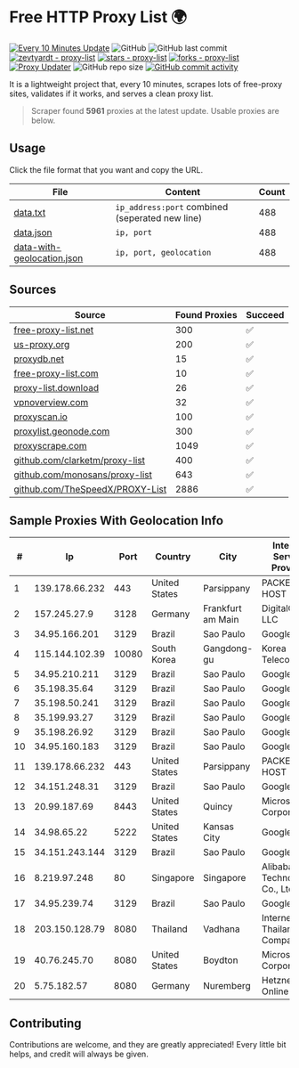 
# Free HTTP Proxy List 🌍

[![Every 10 Minutes Update](https://github.com/mertguvencli/http-proxy-list/actions/workflows/main.yml/badge.svg?branch=main)](https://github.com/mertguvencli/http-proxy-list/actions/workflows/main.yml)
![GitHub](https://img.shields.io/github/license/mertguvencli/http-proxy-list)
![GitHub last commit](https://img.shields.io/github/last-commit/mertguvencli/http-proxy-list)
[![zevtyardt - proxy-list](https://img.shields.io/static/v1?label=zevtyardt&message=proxy-list&color=blue&logo=github)](https://github.com/zevtyardt/proxy-list "Go to GitHub repo")
[![stars - proxy-list](https://img.shields.io/github/stars/zevtyardt/proxy-list?style=social)](https://github.com/zevtyardt/proxy-list)
[![forks - proxy-list](https://img.shields.io/github/forks/zevtyardt/proxy-list?style=social)](https://github.com/zevtyardt/proxy-list)
[![Proxy Updater](https://github.com/zevtyardt/proxy-list/workflows/Proxy%20Updater/badge.svg)](https://github.com/zevtyardt/proxy-list/actions?query=workflow:"Proxy+Updater")
![GitHub repo size](https://img.shields.io/github/repo-size/zevtyardt/proxy-list)
[![GitHub commit activity](https://img.shields.io/github/commit-activity/m/zevtyardt/proxy-list?logo=commits)](https://github.com/zevtyardt/proxy-list/commits/main)

It is a lightweight project that, every 10 minutes, scrapes lots of free-proxy sites, validates if it works, and serves a clean proxy list.

> Scraper found **5961** proxies at the latest update. Usable proxies are below.

## Usage

Click the file format that you want and copy the URL.

|File|Content|Count|
|----|-------|-----|
|[data.txt](https://raw.githubusercontent.com/mertguvencli/http-proxy-list/main/proxy-list/data.txt)|`ip_address:port` combined (seperated new line)|488|
|[data.json](https://raw.githubusercontent.com/mertguvencli/http-proxy-list/main/proxy-list/data.json)|`ip, port`|488|
|[data-with-geolocation.json](https://raw.githubusercontent.com/mertguvencli/http-proxy-list/main/proxy-list/data-with-geolocation.json)|`ip, port, geolocation`|488|

## Sources

|Source|Found Proxies|Succeed|
|------|-------------|-------|
|[free-proxy-list.net](https://free-proxy-list.net)|300|✅|
|[us-proxy.org](https://www.us-proxy.org)|200|✅|
|[proxydb.net](http://proxydb.net)|15|✅|
|[free-proxy-list.com](https://free-proxy-list.com/?page=&port=&type%5B%5D=http&type%5B%5D=https&up_time=0&search=Search)|10|✅|
|[proxy-list.download](https://www.proxy-list.download/HTTP)|26|✅|
|[vpnoverview.com](https://vpnoverview.com/privacy/anonymous-browsing/free-proxy-servers)|32|✅|
|[proxyscan.io](https://www.proxyscan.io)|100|✅|
|[proxylist.geonode.com](https://proxylist.geonode.com/api/proxy-list?limit=300&page=1&sort_by=lastChecked&sort_type=desc&protocols=http,https)|300|✅|
|[proxyscrape.com](https://api.proxyscrape.com/v2/?request=displayproxies&protocol=http&timeout=10000&country=all&ssl=all&anonymity=all)|1049|✅|
|[github.com/clarketm/proxy-list](https://raw.githubusercontent.com/clarketm/proxy-list/master/proxy-list-raw.txt)|400|✅|
|[github.com/monosans/proxy-list](https://raw.githubusercontent.com/monosans/proxy-list/main/proxies/http.txt)|643|✅|
|[github.com/TheSpeedX/PROXY-List](https://raw.githubusercontent.com/TheSpeedX/PROXY-List/master/http.txt)|2886|✅|


## Sample Proxies With Geolocation Info

|#|Ip|Port|Country|City|Internet Service Provider|
|-|--|----|-------|----|-------------------------|
|1|139.178.66.232|443|United States|Parsippany|PACKET-HOST|
|2|157.245.27.9|3128|Germany|Frankfurt am Main|DigitalOcean, LLC|
|3|34.95.166.201|3129|Brazil|Sao Paulo|Google LLC|
|4|115.144.102.39|10080|South Korea|Gangdong-gu|Korea Telecom|
|5|34.95.210.211|3129|Brazil|Sao Paulo|Google LLC|
|6|35.198.35.64|3129|Brazil|Sao Paulo|Google LLC|
|7|35.198.50.241|3129|Brazil|Sao Paulo|Google LLC|
|8|35.199.93.27|3129|Brazil|Sao Paulo|Google LLC|
|9|35.198.26.92|3129|Brazil|Sao Paulo|Google LLC|
|10|34.95.160.183|3129|Brazil|Sao Paulo|Google LLC|
|11|139.178.66.232|443|United States|Parsippany|PACKET-HOST|
|12|34.151.248.31|3129|Brazil|Sao Paulo|Google LLC|
|13|20.99.187.69|8443|United States|Quincy|Microsoft Corporation|
|14|34.98.65.22|5222|United States|Kansas City|Google LLC|
|15|34.151.243.144|3129|Brazil|Sao Paulo|Google LLC|
|16|8.219.97.248|80|Singapore|Singapore|Alibaba (US) Technology Co., Ltd.|
|17|34.95.239.74|3129|Brazil|Sao Paulo|Google LLC|
|18|203.150.128.79|8080|Thailand|Vadhana|Internet Thailand Company Ltd|
|19|40.76.245.70|8080|United States|Boydton|Microsoft Corporation|
|20|5.75.182.57|8080|Germany|Nuremberg|Hetzner Online GmbH|



## Contributing

Contributions are welcome, and they are greatly appreciated! Every
little bit helps, and credit will always be given.

